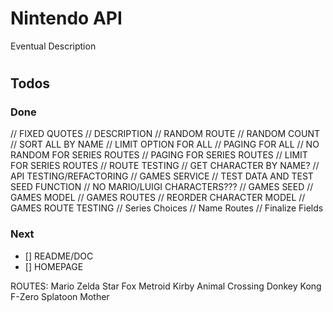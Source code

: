 # Nintendo API

Eventual Description

# 

## Todos

### Done
// FIXED QUOTES
// DESCRIPTION
// RANDOM ROUTE
// RANDOM COUNT
// SORT ALL BY NAME
// LIMIT OPTION FOR ALL
// PAGING FOR ALL
// NO RANDOM FOR SERIES ROUTES
// PAGING FOR SERIES ROUTES
// LIMIT FOR SERIES ROUTES
// ROUTE TESTING
// GET CHARACTER BY NAME?
// API TESTING/REFACTORING
// GAMES SERVICE
// TEST DATA AND TEST SEED FUNCTION
// NO MARIO/LUIGI CHARACTERS???
// GAMES SEED
// GAMES MODEL
// GAMES ROUTES
// REORDER CHARACTER MODEL
// GAMES ROUTE TESTING
// Series Choices
// Name Routes
// Finalize Fields

### Next

- [] README/DOC
- [] HOMEPAGE

ROUTES:
Mario
Zelda
Star Fox
Metroid
Kirby
Animal Crossing
Donkey Kong
F-Zero
Splatoon
Mother